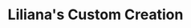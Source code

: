 ---
title: "Liliana's Custom Creation"
url: /west-palm-beach/lilianas-custom-creation/
shop: Jalousien
---